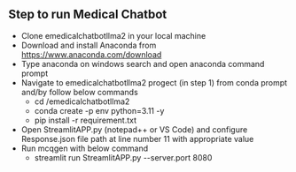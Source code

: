 ## Step to run Medical Chatbot
- Clone emedicalchatbotllma2 in your local machine
- Download and install Anaconda from https://www.anaconda.com/download
- Type anaconda on windows search and open anaconda command prompt
- Navigate to emedicalchatbotllma2 progect (in step 1) from conda prompt and/by follow below commands
    * cd <basepath>/emedicalchatbotllma2
    * conda create -p env python=3.11 -y
    * pip install -r requirement.txt
- Open StreamlitAPP.py (notepad++ or VS Code) and configure Response.json file path at line number 11 with appropriate value 
- Run mcqgen with below command
    * streamlit run StreamlitAPP.py --server.port 8080
